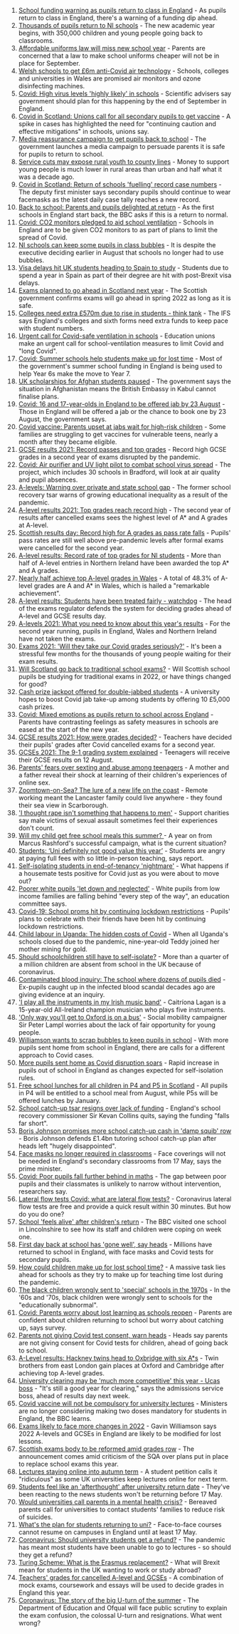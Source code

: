 1. [School funding warning as pupils return to class in England](https://www.bbc.co.uk/news/education-58407953?at_medium=RSS&at_campaign=KARANGA) - As pupils return to class in England, there's a warning of a funding dip ahead.
2. [Thousands of pupils return to NI schools](https://www.bbc.co.uk/news/uk-northern-ireland-58388327?at_medium=RSS&at_campaign=KARANGA) - The new academic year begins, with 350,000 children and young people going back to classrooms.
3. [Affordable uniforms law will miss new school year](https://www.bbc.co.uk/news/business-58359541?at_medium=RSS&at_campaign=KARANGA) - Parents are concerned that a law to make school uniforms cheaper will not be in place for September.
4. [Welsh schools to get £6m anti-Covid air technology](https://www.bbc.co.uk/news/uk-wales-58382889?at_medium=RSS&at_campaign=KARANGA) - Schools, colleges and universities in Wales are promised air monitors and ozone disinfecting machines.
5. [Covid: High virus levels 'highly likely' in schools](https://www.bbc.co.uk/news/health-58357021?at_medium=RSS&at_campaign=KARANGA) - Scientific advisers say government should plan for this happening by the end of September in England.
6. [Covid in Scotland: Unions call for all secondary pupils to get vaccine](https://www.bbc.co.uk/news/uk-scotland-58353058?at_medium=RSS&at_campaign=KARANGA) - A spike in cases has highlighted the need for "continuing caution and effective mitigations" in schools, unions say.
7. [Media reassurance campaign to get pupils back to school](https://www.bbc.co.uk/news/education-58334867?at_medium=RSS&at_campaign=KARANGA) - The government launches a media campaign to persuade parents it is safe for pupils to return to school.
8. [Service cuts may expose rural youth to county lines](https://www.bbc.co.uk/news/education-58312284?at_medium=RSS&at_campaign=KARANGA) - Money to support young people is much lower in rural areas than urban and half what it was a decade ago.
9. [Covid in Scotland: Return of schools 'fuelling' record case numbers](https://www.bbc.co.uk/news/uk-scotland-scotland-politics-58328945?at_medium=RSS&at_campaign=KARANGA) - The deputy first minister says secondary pupils should continue to wear facemasks as the latest daily case tally reaches a new record.
10. [Back to school: Parents and pupils delighted at return](https://www.bbc.co.uk/news/uk-england-leicestershire-58324802?at_medium=RSS&at_campaign=KARANGA) - As the first schools in England start back, the BBC asks if this is a return to normal.
11. [Covid: CO2 monitors pledged to aid school ventilation](https://www.bbc.co.uk/news/education-58285359?at_medium=RSS&at_campaign=KARANGA) - Schools in England are to be given CO2 monitors to as part of plans to limit the spread of Covid.
12. [NI schools can keep some pupils in class bubbles](https://www.bbc.co.uk/news/uk-northern-ireland-58262835?at_medium=RSS&at_campaign=KARANGA) - It is despite the executive deciding earlier in August that schools no longer had to use bubbles.
13. [Visa delays hit UK students heading to Spain to study](https://www.bbc.co.uk/news/education-58247963?at_medium=RSS&at_campaign=KARANGA) - Students due to spend a year in Spain as part of their degree are hit with post-Brexit visa delays.
14. [Exams planned to go ahead in Scotland next year](https://www.bbc.co.uk/news/uk-scotland-58254324?at_medium=RSS&at_campaign=KARANGA) - The Scottish government confirms exams will go ahead in spring 2022 as long as it is safe.
15. [Colleges need extra £570m due to rise in students - think tank](https://www.bbc.co.uk/news/education-58233240?at_medium=RSS&at_campaign=KARANGA) - The IFS says England's colleges and sixth forms need extra funds to keep pace with student numbers.
16. [Urgent call for Covid-safe ventilation in schools](https://www.bbc.co.uk/news/education-58243238?at_medium=RSS&at_campaign=KARANGA) - Education unions make an urgent call for school-ventilation measures to limit Covid and "long Covid".
17. [Covid: Summer schools help students make up for lost time](https://www.bbc.co.uk/news/education-58231727?at_medium=RSS&at_campaign=KARANGA) - Most of the government's summer school funding in England is being used to help Year 6s make the move to Year 7.
18. [UK scholarships for Afghan students paused](https://www.bbc.co.uk/news/uk-58219114?at_medium=RSS&at_campaign=KARANGA) - The government says the situation in Afghanistan means the British Embassy in Kabul cannot finalise plans.
19. [Covid: 16 and 17-year-olds in England to be offered jab by 23 August](https://www.bbc.co.uk/news/uk-58216017?at_medium=RSS&at_campaign=KARANGA) - Those in England will be offered a jab or the chance to book one by 23 August, the government says.
20. [Covid vaccine: Parents upset at jabs wait for high-risk children](https://www.bbc.co.uk/news/health-58179302?at_medium=RSS&at_campaign=KARANGA) - Some families are struggling to get vaccines for vulnerable teens, nearly a month after they became eligible.
21. [GCSE results 2021: Record passes and top grades](https://www.bbc.co.uk/news/education-58174253?at_medium=RSS&at_campaign=KARANGA) - Record high GCSE grades in a second year of exams disrupted by the pandemic.
22. [Covid: Air purifier and UV light pilot to combat school virus spread](https://www.bbc.co.uk/news/uk-england-leeds-58190189?at_medium=RSS&at_campaign=KARANGA) - The project, which includes 30 schools in Bradford, will look at air quality and pupil absences.
23. [A-levels: Warning over private and state school gap](https://www.bbc.co.uk/news/education-58172292?at_medium=RSS&at_campaign=KARANGA) - The former school recovery tsar warns of growing educational inequality as a result of the pandemic.
24. [A-level results 2021: Top grades reach record high](https://www.bbc.co.uk/news/education-58086908?at_medium=RSS&at_campaign=KARANGA) - The second year of results after cancelled exams sees the highest level of A* and A grades at A-level.
25. [Scottish results day: Record high for A grades as pass rate falls](https://www.bbc.co.uk/news/uk-scotland-58150287?at_medium=RSS&at_campaign=KARANGA) - Pupils' pass rates are still well above pre-pandemic levels after formal exams were cancelled for the second year.
26. [A-level results: Record rate of top grades for NI students](https://www.bbc.co.uk/news/uk-northern-ireland-58152067?at_medium=RSS&at_campaign=KARANGA) - More than half of A-level entries in Northern Ireland have been awarded the top A* and A grades.
27. [Nearly half achieve top A-level grades in Wales](https://www.bbc.co.uk/news/uk-wales-58148512?at_medium=RSS&at_campaign=KARANGA) - A total of 48.3% of A-level grades are A and A* in Wales, which is hailed a "remarkable achievement".
28. [A-level results: Students have been treated fairly - watchdog](https://www.bbc.co.uk/news/education-58141518?at_medium=RSS&at_campaign=KARANGA) - The head of the exams regulator defends the system for deciding grades ahead of A-level and GCSE results day.
29. [A-levels 2021: What you need to know about this year's results](https://www.bbc.co.uk/news/education-58026976?at_medium=RSS&at_campaign=KARANGA) - For the second year running, pupils in England, Wales and Northern Ireland have not taken the exams.
30. [Exams 2021: 'Will they take our Covid grades seriously?'](https://www.bbc.co.uk/news/education-58085778?at_medium=RSS&at_campaign=KARANGA) - It's been a stressful few months for the thousands of young people waiting for their exam results.
31. [Will Scotland go back to traditional school exams?](https://www.bbc.co.uk/news/uk-scotland-58139111?at_medium=RSS&at_campaign=KARANGA) - Will Scottish school pupils be studying for traditional exams in 2022, or have things changed for good?
32. [Cash prize jackpot offered for double-jabbed students](https://www.bbc.co.uk/news/education-58115658?at_medium=RSS&at_campaign=KARANGA) - A university hopes to boost Covid jab take-up among students by offering 10 £5,000 cash prizes.
33. [Covid: Mixed emotions as pupils return to school across England](https://www.bbc.co.uk/news/education-58394420?at_medium=RSS&at_campaign=KARANGA) - Parents have contrasting feelings as safety measures in schools are eased at the start of the new year.
34. [GCSE results 2021: How were grades decided?](https://www.bbc.co.uk/news/education-53682466?at_medium=RSS&at_campaign=KARANGA) - Teachers have decided their pupils' grades after Covid cancelled exams for a second year.
35. [GCSEs 2021: The 9-1 grading system explained](https://www.bbc.co.uk/news/education-48993830?at_medium=RSS&at_campaign=KARANGA) - Teenagers will receive their GCSE results on 12 August.
36. [Parents' fears over sexting and abuse among teenagers](https://www.bbc.co.uk/news/education-57599347?at_medium=RSS&at_campaign=KARANGA) - A mother and a father reveal their shock at learning of their children's experiences of online sex.
37. [Zoomtown-on-Sea? The lure of a new life on the coast](https://www.bbc.co.uk/news/uk-57892934?at_medium=RSS&at_campaign=KARANGA) - Remote working meant the Lancaster family could live anywhere - they found their sea view in Scarborough.
38. ['I thought rape isn't something that happens to men'](https://www.bbc.co.uk/news/uk-england-57892684?at_medium=RSS&at_campaign=KARANGA) - Support charities say male victims of sexual assault sometimes feel their experiences don't count.
39. [Will my child get free school meals this summer? ](https://www.bbc.co.uk/news/explainers-53053337?at_medium=RSS&at_campaign=KARANGA) - A year on from Marcus Rashford's successful campaign, what is the current situation?
40. [Students: ‘Uni definitely not good value this year’](https://www.bbc.co.uk/news/education-57586742?at_medium=RSS&at_campaign=KARANGA) - Students are angry at paying full fees with so little in-person teaching, says report.
41. [Self-isolating students in end-of-tenancy 'nightmare'](https://www.bbc.co.uk/news/newsbeat-57644652?at_medium=RSS&at_campaign=KARANGA) - What happens if a housemate tests positive for Covid just as you were about to move out?
42. [Poorer white pupils 'let down and neglected'](https://www.bbc.co.uk/news/education-57558746?at_medium=RSS&at_campaign=KARANGA) - White pupils from low income families are falling behind "every step of the way", an education committee says.
43. [Covid-19: School proms hit by continuing lockdown restrictions](https://www.bbc.co.uk/news/uk-england-cambridgeshire-57555498?at_medium=RSS&at_campaign=KARANGA) - Pupils' plans to celebrate with their friends have been hit by continuing lockdown restrictions.
44. [Child labour in Uganda: The hidden costs of Covid](https://www.bbc.co.uk/news/world-africa-57600657?at_medium=RSS&at_campaign=KARANGA) - When all Uganda's schools closed due to the pandemic, nine-year-old Teddy joined her mother mining for gold.
45. [Should schoolchildren still have to self-isolate?](https://www.bbc.co.uk/news/health-57528279?at_medium=RSS&at_campaign=KARANGA) - More than a quarter of a million children are absent from school in the UK because of coronavirus.
46. [Contaminated blood inquiry: The school where dozens of pupils died](https://www.bbc.co.uk/news/uk-57547366?at_medium=RSS&at_campaign=KARANGA) - Ex-pupils caught up in the infected blood scandal decades ago are giving evidence at an inquiry.
47. ['I play all the instruments in my Irish music band'](https://www.bbc.co.uk/news/uk-northern-ireland-57510337?at_medium=RSS&at_campaign=KARANGA) - Caitríona Lagan is a 15-year-old All-Ireland champion musician who plays five instruments.
48. ['Only way you'll get to Oxford is on a bus'](https://www.bbc.co.uk/news/education-58013607?at_medium=RSS&at_campaign=KARANGA) - Social mobility campaigner Sir Peter Lampl worries about the lack of fair opportunity for young people.
49. [Williamson wants to scrap bubbles to keep pupils in school](https://www.bbc.co.uk/news/education-57664192?at_medium=RSS&at_campaign=KARANGA) - With more pupils sent home from school in England, there are calls for a different approach to Covid cases.
50. [More pupils sent home as Covid disruption soars](https://www.bbc.co.uk/news/education-57640397?at_medium=RSS&at_campaign=KARANGA) - Rapid increase in pupils out of school in England as changes expected for self-isolation rules.
51. [Free school lunches for all children in P4 and P5 in Scotland](https://www.bbc.co.uk/news/uk-scotland-57359072?at_medium=RSS&at_campaign=KARANGA) - All pupils in P4 will be entitled to a school meal from August, while P5s will be offered lunches by January.
52. [School catch-up tsar resigns over lack of funding](https://www.bbc.co.uk/news/education-57335558?at_medium=RSS&at_campaign=KARANGA) - England's school recovery commissioner Sir Kevan Collins quits, saying the funding "falls far short".
53. [Boris Johnson promises more school catch-up cash in 'damp squib' row](https://www.bbc.co.uk/news/education-57320450?at_medium=RSS&at_campaign=KARANGA) - Boris Johnson defends £1.4bn tutoring school catch-up plan after heads left "hugely disappointed".
54. [Face masks no longer required in classrooms](https://www.bbc.co.uk/news/education-57059407?at_medium=RSS&at_campaign=KARANGA) - Face coverings will not be needed in England's secondary classrooms from 17 May, says the prime minister.
55. [Covid: Poor pupils fall further behind in maths](https://www.bbc.co.uk/news/education-56996245?at_medium=RSS&at_campaign=KARANGA) - The gap between poor pupils and their classmates is unlikely to narrow without intervention, researchers say.
56. [Lateral flow tests Covid: what are lateral flow tests?](https://www.bbc.co.uk/news/health-56326456?at_medium=RSS&at_campaign=KARANGA) - Coronavirus lateral flow tests are free and provide a quick result within 30 minutes. But how do you do one?
57. [School 'feels alive' after children's return](https://www.bbc.co.uk/news/education-56375885?at_medium=RSS&at_campaign=KARANGA) - The BBC visited one school in Lincolnshire to see how its staff and children were coping on week one.
58. [First day back at school has 'gone well', say heads](https://www.bbc.co.uk/news/education-56293639?at_medium=RSS&at_campaign=KARANGA) - Millions have returned to school in England, with face masks and Covid tests for secondary pupils.
59. [How could children make up for lost school time?](https://www.bbc.co.uk/news/explainers-55938837?at_medium=RSS&at_campaign=KARANGA) - A massive task lies ahead for schools as they try to make up for teaching time lost during the pandemic.
60. [The black children wrongly sent to 'special' schools in the 1970s](https://www.bbc.co.uk/news/uk-57099654?at_medium=RSS&at_campaign=KARANGA) - In the '60s and '70s, black children were wrongly sent to schools for the "educationally subnormal".
61. [Covid: Parents worry about lost learning as schools reopen](https://www.bbc.co.uk/news/education-56292525?at_medium=RSS&at_campaign=KARANGA) - Parents are confident about children returning to school but worry about catching up, says survey.
62. [Parents not giving Covid test consent, warn heads](https://www.bbc.co.uk/news/education-56297590?at_medium=RSS&at_campaign=KARANGA) - Heads say parents are not giving consent for Covid tests for children, ahead of going back to school.
63. [A-Level results: Hackney twins head to Oxbridge with six A*s](https://www.bbc.co.uk/news/uk-england-london-58159754?at_medium=RSS&at_campaign=KARANGA) - Twin brothers from east London gain places at Oxford and Cambridge after achieving top A-level grades.
64. [University clearing may be 'much more competitive' this year - Ucas boss](https://www.bbc.co.uk/news/education-58124095?at_medium=RSS&at_campaign=KARANGA) - "It's still a good year for clearing," says the admissions service boss, ahead of results day next week.
65. [Covid vaccine will not be compulsory for university lectures](https://www.bbc.co.uk/news/uk-58040302?at_medium=RSS&at_campaign=KARANGA) - Ministers are no longer considering making two doses mandatory for students in England, the BBC learns.
66. [Exams likely to face more changes in 2022](https://www.bbc.co.uk/news/education-57579211?at_medium=RSS&at_campaign=KARANGA) - Gavin Williamson says 2022 A-levels and GCSEs in England are likely to be modified for lost lessons.
67. [Scottish exams body to be reformed amid grades row](https://www.bbc.co.uk/news/uk-scotland-scotland-politics-57346742?at_medium=RSS&at_campaign=KARANGA) - The announcement comes amid criticism of the SQA over plans put in place to replace school exams this year.
68. [Lectures staying online into autumn term](https://www.bbc.co.uk/news/education-57150071?at_medium=RSS&at_campaign=KARANGA) - A student petition calls it "ridiculous" as some UK universities keep lectures online for next term.
69. [Students feel like an 'afterthought' after university return date](https://www.bbc.co.uk/news/newsbeat-56727151?at_medium=RSS&at_campaign=KARANGA) - They've been reacting to the news students won't be returning before 17 May.
70. [Would universities call parents in a mental health crisis?](https://www.bbc.co.uk/news/education-56763189?at_medium=RSS&at_campaign=KARANGA) - Bereaved parents call for universities to contact students' families to reduce risk of suicides.
71. [What's the plan for students returning to uni?](https://www.bbc.co.uk/news/explainers-52753913?at_medium=RSS&at_campaign=KARANGA) - Face-to-face courses cannot resume on campuses in England until at least 17 May.
72. [Coronavirus: Should university students get a refund?](https://www.bbc.co.uk/news/education-56083667?at_medium=RSS&at_campaign=KARANGA) - The pandemic has meant most students have been unable to go to lectures - so should they get a refund?
73. [Turing Scheme: What is the Erasmus replacement?](https://www.bbc.co.uk/news/education-47293927?at_medium=RSS&at_campaign=KARANGA) - What will Brexit mean for students in the UK wanting to work or study abroad?
74. [Teachers' grades for cancelled A-level and GCSEs](https://www.bbc.co.uk/news/education-56157413?at_medium=RSS&at_campaign=KARANGA) - A combination of mock exams, coursework and essays will be used to decide grades in England this year.
75. [Coronavirus: The story of the big U-turn of the summer](https://www.bbc.co.uk/news/education-54103612?at_medium=RSS&at_campaign=KARANGA) - The Department of Education and Ofqual will face public scrutiny to explain the exam confusion, the colossal U-turn and resignations. What went wrong?

